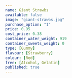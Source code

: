 ```yaml
---
name: Giant Strawbs
available: false
image: "giant-strawbs.jpg"
purchase_option: "1"
price: 0.95
cost_price: 0.38
container_water_weight: 919
container_sweets_weight: 0
type: [Gummy]
flavour: [Strawberry]
colour: [Red]
free: [Alcohol, Gelatin]
published: true
---
```

